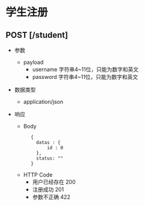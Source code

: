 # 学生注册

## POST [/student]

+ 参数
  + payload
    + username 字符串4~11位，只能为数字和英文
    + password 字符串4~11位，只能为数字和英文

+ 数据类型
  + application/json

+ 响应
  + Body
  ```
        {
          datas : {
              id : 0
          },
          status: ""
        }
  ```
  + HTTP Code
    + 用户已经存在 200
    + 注册成功 201
    + 参数不正确 422
